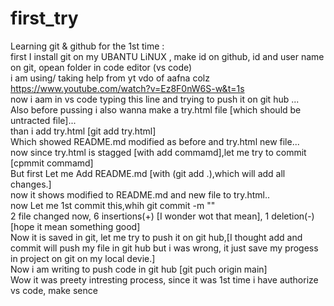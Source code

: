 # first_try
Learning git &amp; github for the 1st time :
<br>
first I install git on my UBANTU LiNUX , make id on github, id and user name on git, opean folder in code editor (vs code)<br>
i am using/ taking help from yt vdo of aafna colz https://www.youtube.com/watch?v=Ez8F0nW6S-w&t=1s 
<br> now i aam in vs code typing this line and trying to push it on git hub ...
<br> Also before pussing i also wanna make a try.html file [which should be untracted file]...
<br> than i add try.html [git add try.html] 
<br> Which showed README.md modified as before and try.html new file...
<br> now since try.html is stagged [with add commamd],let me try to commit [cpmmit commamd]
<br> But first Let me Add README.md [with (git add .),which will add all changes.]
<br>now it shows modified to README.md and new file to try.html..<br>
now Let me 1st commit this,whih git commit -m "" <br>
2 file changed now, 6 insertions(+) [I wonder wot that mean], 1 deletion(-)[hope it mean something good]<br>
Now it is saved in git, let me try to push it on git hub,[I thought add and commit will push my file in git hub but i was wrong, it just save my progess in project on git on my local devie.]<br>
Now i am writing to push code in git hub [git puch origin main] <br>
Wow it was preety intresting process, since it was 1st time i have authorize vs code, make sence

